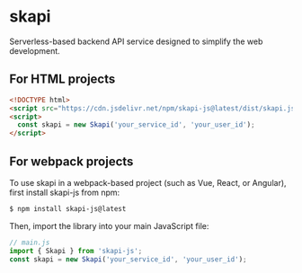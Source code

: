 # skapi

Serverless-based backend API service designed to simplify the web development.

## For HTML projects

```html
<!DOCTYPE html>
<script src="https://cdn.jsdelivr.net/npm/skapi-js@latest/dist/skapi.js"></script>
<script>
  const skapi = new Skapi('your_service_id', 'your_user_id');
</script>
```

## For webpack projects

To use skapi in a webpack-based project (such as Vue, React, or Angular), first install skapi-js from npm:

```sh
$ npm install skapi-js@latest
```

Then, import the library into your main JavaScript file:

```javascript
// main.js
import { Skapi } from 'skapi-js';
const skapi = new Skapi('your_service_id', 'your_user_id');
```